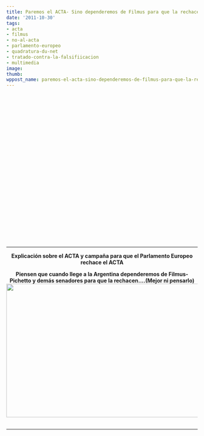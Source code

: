 ```yaml
---
title: Paremos el ACTA- Sino dependeremos de Filmus para que la rechace....
date: '2011-10-30'
tags:
- acta
- filmus
- no-al-acta
- parlamento-europeo
- quadratura-du-net
- tratado-contra-la-falsifiicacion
- multimedia
image: 
thumb: 
wppost_name: paremos-el-acta-sino-dependeremos-de-filmus-para-que-la-rechace
---
```


<center>
<object style="height: 390px; width: 640px;" width="640" height="360" classid="clsid:d27cdb6e-ae6d-11cf-96b8-444553540000" codebase="http://download.macromedia.com/pub/shockwave/cabs/flash/swflash.cab#version=6,0,40,0"><param name="allowFullScreen" value="true" /><param name="allowScriptAccess" value="always" /><param name="src" value="http://www.youtube.com/v/CogKd1oI6zk?version=3&amp;feature=player_profilepage" /><param name="allowfullscreen" value="true" /><param name="allowscriptaccess" value="always" /><embed style="height: 390px; width: 640px;" width="640" height="360" type="application/x-shockwave-flash" src="http://www.youtube.com/v/CogKd1oI6zk?version=3&amp;feature=player_profilepage" allowFullScreen="true" allowScriptAccess="always" allowfullscreen="true" allowscriptaccess="always" /></object>

<hr />

<strong>Explicación sobre el ACTA y campaña para que el Parlamento Europeo rechace el ACTA</strong>

</center><center><strong>Piensen que cuando llege a la Argentina dependeremos de Filmus-Pichetto y demás senadores para que la rechacen....(Mejor ni pensarlo)<a href="http://partidopirata.com.ar/wp-content/uploads/2011/10/acta-arma-destruccion-masiva.png"><img class="aligncenter size-full wp-image-1929" title="acta-arma-destruccion-masiva" src="http://partidopirata.com.ar/wp-content/uploads/2011/10/acta-arma-destruccion-masiva.png" alt="" width="560" height="352" /></a>
</strong></center>&nbsp;

<hr />
